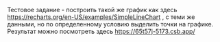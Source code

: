 Тестовое задание - построить такой же график как здесь https://recharts.org/en-US/examples/SimpleLineChart , с  теми же данными, но по определенному условию выделить точки на графике. Результат можно посмотреть здесь https://65t57j-5173.csb.app/
